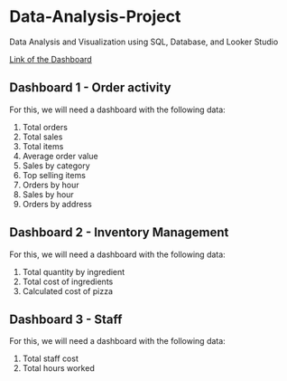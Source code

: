 # Data-Analysis-Project
Data Analysis and Visualization using SQL, Database, and Looker Studio

[Link of the Dashboard](https://lookerstudio.google.com/reporting/202efe77-ccc7-4672-8858-50eab53356ec)

## Dashboard 1 - Order activity

For this, we will need a dashboard with the following data:

1. Total orders
2. Total sales
3. Total items
4. Average order value
5. Sales by category
6. Top selling items
7. Orders by hour
8. Sales by hour
9. Orders by address


## Dashboard 2 - Inventory Management

For this, we will need a dashboard with the following data:

1. Total quantity by ingredient
2. Total cost of ingredients
3. Calculated cost of pizza


## Dashboard 3 - Staff

For this, we will need a dashboard with the following data:

1. Total staff cost
2. Total hours worked
